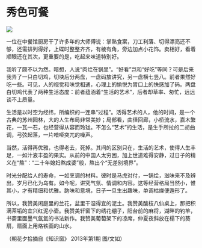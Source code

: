 # 秀色可餐

![](http://www.yilinzazhi.com/images/yili/yili201313/yili20131373-1-l.jpg)

一位在中餐馆厨房干了许多年的大师傅说：掌熟食案，刀工利落、切得漂亮还不够，还需排列得好，上碟时整整齐齐，有棱有角，旁边加点小花饰。卖相好，看着顺眼还在其次，更重要的是，吃起来味道特别好。 

我听了颇不以为然。暗想，人说“肉烂在锅里”。“好看”岂和“好吃”等同？可是后来我弄了一只白切鸡，切块后分两盘，一盘码放讲究，另一盘横七竖八。前者果然好吃一些。可见，人的视觉和味觉相通，心理上的愉悦为胃口上的快感加了码。两盘白切鸡代表了两种生活态度：前者蕴涵着“生活的艺术”，后者却草率、匆忙，远远谈不上质量。 

生活是以时空为经纬，所编织的一连串“过程”。活得艺术的人，他的时间，是一个古典的苏州园林，大的人生布局非常美妙；局部看，曲径回廊，小桥流水，嘉木繁花，一瓦一石，也经营得从容而玲珑。不怎么“艺术”的生活，是生手所拉的二胡曲调，弓弦起落，一片喑哑突兀的噪声。 

当然，活得再优雅，也得老去，死掉。其间的区别只在，生活的艺术，使得人生丰足，一如汁液丰盈的果实。从前的中国人太穷困，加上世道难得安静，过日子的精义在“熬”：“二十年媳妇熬成婆”般，熬出个“无差别境界”。 

时光分配给人的寿命，一如烹调的材料。彼时是马虎对付，一锅烩，滋味来不及辨出，岁月已化为乌有。如今呢，讲究气氛、情调和内容。这等经营格局当然小，惟其小，才有精细和优雅。韵味和意境，日子一旦生出趣味，单调枯燥便遁形了。 

所以，我赞美闲庭里的兰花，盆里干湿得宜的泥土。我赞美酸枝八仙桌上，那把积满茶垢的宜兴红泥小壶。我赞美轩窗下的绣花绷子，阳台前的麻将，湖畔的钓竿，书斋里面墨气氤氲的书法新作。我赞美葡萄架下的凉席，仲夏夜斜放在榻下的葵扇，扇面上用烙铁画的山水。 

（朝花夕拾摘自《知识窗》 2013年第1期 图/文如）